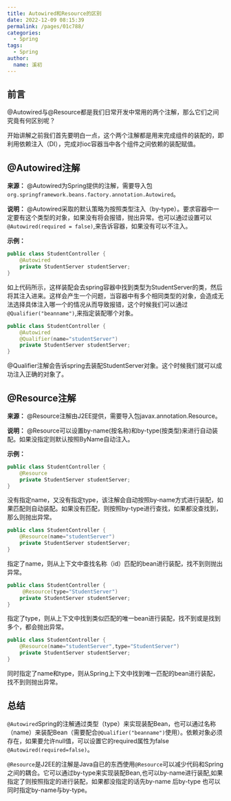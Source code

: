 ```yaml
---
title: Autowired和Resource的区别
date: 2022-12-09 08:15:39
permalink: /pages/01c788/
categories:
  - Spring
tags:
  - Spring
author: 
  name: 溪初
---
```

## 前言
@Autowired与@Resource都是我们日常开发中常用的两个注解，那么它们之间究竟有何区别呢？

开始讲解之前我们首先要明白一点，这个两个注解都是用来完成组件的装配的，即利用依赖注入（DI），完成对ioc容器当中各个组件之间依赖的装配赋值。

## @Autowired注解
**来源：** @Autowired为Spring提供的注解，需要导入包`org.springframework.beans.factory.annotation.Autowired`。

**说明：** @Autowired采取的默认策略为按照类型注入（by-type）。要求容器中一定要有这个类型的对象，如果没有将会报错，抛出异常。也可以通过设置可以`@Autowired(required = false)`,来告诉容器，如果没有可以不注入。

**示例：**
```java
public class StudentController {
    @Autowired
    private StudentServer studentServer; 
}
```
如上代码所示，这样装配会去spring容器中找到类型为StudentServer的类，然后将其注入进来。这样会产生一个问题，当容器中有多个相同类型的对象，会造成无法选择具体注入哪一个的情况从而导致报错，这个时候我们可以通过`@Qualifier("beanname")`,来指定装配哪个对象。
```java
public class StudentController {
    @Autowired
    @Qualifier(name="studentServer")    
    private StudentServer studentServer; 
}
```
@Qualifier注解会告诉spring去装配StudentServer对象。这个时候我们就可以成功注入正确的对象了。

## @Resource注解
**来源：** @Resource注解由J2EE提供，需要导入包javax.annotation.Resource。

**说明：** @Resource可以设置by-name(按名称)和by-type(按类型)来进行自动装配。如果没指定则默认按照ByName自动注入。

**示例：**
```java
public class StudentController {
    @Resource  
    private StudentServer studentServer; 
}
```

没有指定name，又没有指定type，该注解会自动按照by-name方式进行装配，如果匹配则自动装配。如果没有匹配，则按照by-type进行查找，如果都没查找到，那么则抛出异常。
```java
public class StudentController {
    @Resource(name="studentServer")  
    private StudentServer studentServer; 
}
```

指定了name，则从上下文中查找名称（id）匹配的bean进行装配，找不到则抛出异常。
```java
public class StudentController {
     @Resource(type="StudentServer")   
    private StudentServer studentServer; 
}
```
指定了type，则从上下文中找到类似匹配的唯一bean进行装配，找不到或是找到多个，都会抛出异常。
```java
public class StudentController {
    @Resource(name="studentServer",type="StudentServer")  
    private StudentServer studentServer; 
}
```

同时指定了name和type，则从Spring上下文中找到唯一匹配的bean进行装配，找不到则抛出异常。

## 总结
`@Autowired`Spring的注解通过类型（type）来实现装配Bean，也可以通过名称（name）来装配Bean（需要配合`@Qualifier("beanname")`使用）。依赖对象必须存在，如果要允许null值，可以设置它的required属性为false `@Autowired(required=false)`。

`@Resource`是J2EE的注解是Java自已的东西使用`@Resource`可以减少代码和Spring之间的耦合。它可以通过by-type来实现装配Bean,也可以by-name进行装配,如果指定了则按照指定的进行装配，如果都没指定的话先by-name 后by-type 也可以同时指定by-name与by-type。